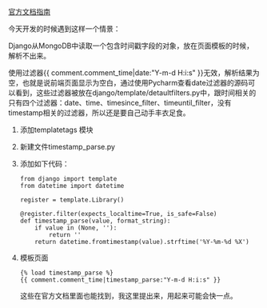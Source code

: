 [官方文档指南](https://docs.djangoproject.com/en/dev/howto/custom-template-tags/)

今天开发的时候遇到这样一个情景：

Django从MongoDB中读取一个包含时间戳字段的对象，放在页面模板的时候，解析不出来。

使用过滤器{{ comment.comment_time|date:"Y-m-d H:i:s" }}无效，解析结果为空，也就是说前端页面显示为空白，通过使用Pycharm查看date过滤器的源码可以看到，这些过滤器被放在django/template/detaultfilters.py中，跟时间相关的只有四个过滤器：date、time、timesince_filter、timeuntil_filter，没有timestamp相关的过滤器，所以还是要自己动手丰衣足食。

1. 添加templatetags 模块

2. 新建文件timestamp_parse.py

3. 添加如下代码：

   ```
   from django import template
   from datetime import datetime
   
   register = template.Library()
   
   @register.filter(expects_localtime=True, is_safe=False)
   def timestamp_parse(value, format_string):
       if value in (None, ''):
           return ''
       return datetime.fromtimestamp(value).strftime('%Y-%m-%d %X')
   ```

4. 模板页面

   ```
   {% load timestamp_parse %}
   {{ comment.comment_time|timestamp_parse:"Y-m-d H:i:s" }}
   ```

   这些在官方文档里面也能找到，我这里提出来，用起来可能会快一点。